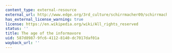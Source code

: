 ```yaml
---
content_type: external-resource
external_url: http://www.edge.org/3rd_culture/schirrmacher09/schirrmacher09_index.html
has_external_license_warning: true
license: https://en.wikipedia.org/wiki/All_rights_reserved
status: ''
title: The age of the informavore
uid: 587d8987-9fc6-4112-8140-dc7017daf01a
wayback_url: ''
---
```

